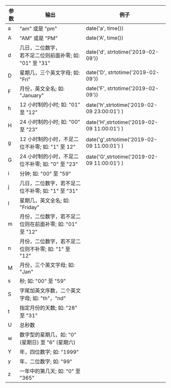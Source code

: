 | 参数 | 输出                                                         | 例子                                        |
| ---- | ------------------------------------------------------------ | ------------------------------------------- |
| a    | "am" 或是 "pm"                                               | date('a', time())                           |
| A    | "AM" 或是 "PM"                                               | date('A', time())                           |
| d    | 几日，二位数字，<br />若不足二位则前面补零; 如: "01" 至 "31" | date('d', strtotime('2019-02-09'))          |
| D    | 星期几，三个英文字母; 如: "Fri"                              | date('D', strtotime('2019-02-09'))          |
| F    | 月份，英文全名; 如: "January"                                | date('F', strtotime('2019-02-09'))          |
| h    | 12 小时制的小时; 如: "01" 至 "12"                            | date('h',strtotime('2019-02-09 23:00:01') ) |
| H    | 24 小时制的小时; 如: "00" 至 "23"                            | date('H',strtotime('2019-02-09 11:00:01') ) |
| g    | 12 小时制的小时，不足二位不补零; 如: "1" 至 12"              | date('g',strtotime('2019-02-09 11:00:01') ) |
| G    | 24 小时制的小时，不足二位不补零; 如: "0" 至 "23"             | date('G',strtotime('2019-02-09 11:00:01') ) |
| i    | 分钟; 如: "00" 至 "59"                                       |                                             |
| j    | 几日，二位数字，若不足二位不补零; 如: "1" 至 "31"            |                                             |
| l    | 星期几，英文全名; 如: "Friday"                               |                                             |
| m    | 月份，二位数字，若不足二位则在前面补零; 如: "01" 至 "12"     |                                             |
| n    | 月份，二位数字，若不足二位则不补零; 如: "1" 至 "12"          |                                             |
| M    | 月份，三个英文字母; 如: "Jan"                                |                                             |
| s    | 秒; 如: "00" 至 "59"                                         |                                             |
| S    | 字尾加英文序数，二个英文字母; 如: "th"，"nd"                 |                                             |
| t    | 指定月份的天数; 如: "28" 至 "31"                             |                                             |
| U    | 总秒数                                                       |                                             |
| w    | 数字型的星期几，如: "0" (星期日) 至 "6" (星期六)             |                                             |
| Y    | 年，四位数字; 如: "1999"                                     |                                             |
| y    | 年，二位数字; 如: "99"                                       |                                             |
| z    | 一年中的第几天; 如: "0" 至 "365"                             |                                             |



  

  

  

  

  

  

  


  
 